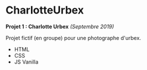 # CharlotteUrbex

**Projet 1 : Charlotte Urbex**
*(Septembre  2019)*

Projet fictif (en groupe) pour une photographe d'urbex.
+ HTML
+ CSS
+ JS Vanilla
